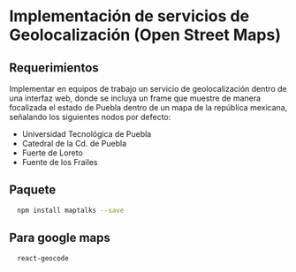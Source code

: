 # Implementación de servicios de Geolocalización (Open Street Maps)

## Requerimientos

Implementar en equipos de trabajo un servicio de geolocalización dentro de una interfaz web, donde se incluya un frame que muestre de manera focalizada el estado de Puebla dentro de un mapa de la república mexicana, señalando los siguientes nodos por defecto:

- Universidad Tecnológica de Puebla
- Catedral de la Cd. de Puebla
- Fuerte de Loreto
- Fuente de los Frailes

## Paquete

```bash
  npm install maptalks --save
```

## Para google maps

```bash
  react-geocode
```
